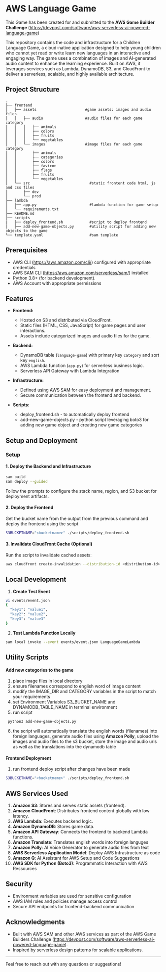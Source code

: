 # AWS Language Game

This Game has been created for and submitted to the **AWS Game Builder Challenge** (https://devpost.com/software/aws-serverless-ai-powered-language-game)

This repository contains the code and infrastructure for a Children Language Game, a cloud-native application designed to help young children who cannot yet read or write learn new languages in an interactive and engaging way. The game uses a combination of images and AI-generated audio content to enhance the learning experience. Built on AWS, it leverages services such as Lambda, DynamoDB, S3, and CloudFront to deliver a serverless, scalable, and highly available architecture.


## Project Structure
```
.
├── frontend
│   ├── assets                      #game assets: images and audio files
│   │   ├── audio                   #audio files for each game category
│   │   │   ├── animals
│   │   │   ├── colors
│   │   │   ├── fruits
│   │   │   └── vegetables
│   │   └── images                  #image files for each game category
│   │       ├── animals
│   │       ├── categories
│   │       ├── colors
│   │       ├── favicon
│   │       ├── flags
│   │       ├── fruits
│   │       └── vegetables
│   └── src                           #static frontent code html, js and css files
│       ├── dev                       
│       └── prod
├── lambda
│   ├── app.py                        #lambda function for game setup
│   └── requirements.txt
├── README.md
├── scripts
|   ├── deploy_frontend.sh            #script to deploy frontend
│   ├── add-new-game-objects.py       #utility script for adding new objects to the game
└── template.yaml                     #sam template

```

## Prerequisites

- AWS CLI (https://aws.amazon.com/cli/) configured with appropriate credentials
- AWS SAM CLI (https://aws.amazon.com/serverless/sam/) installed
- Python 3.8+ (for backend development).
- AWS Account with appropriate permissions

## Features

- **Frontend:**
  - Hosted on S3 and distributed via CloudFront.
  - Static files (HTML, CSS, JavaScript) for game pages and user interactions.
  - Assets include categorized images and audio files for the game.

- **Backend:**
  - DynamoDB table (`language-game`) with primary key `category` and sort key `english`.
  - AWS Lambda function (`app.py`) for serverless business logic.
  - Serverless API Gateway with Lambda Integration

- **Infrastructure:**
  - Defined using AWS SAM for easy deployment and management.
  - Secure communication between the frontend and backend.

- **Scripts:**
  - deploy_frontend.sh - to automatically deploy frontend
  - add-new-game-objects.py - python script leveraging boto3 for adding new game object and creating new game categories

## Setup and Deployment

### Setup

#### 1. Deploy the Backend and Infrastructure
```bash
sam build
sam deploy --guided
```
Follow the prompts to configure the stack name, region, and S3 bucket for deployment artifacts.

#### 2. Deploy the Frontend
Get the bucket name from the output from the previous command and deploy the frontend using the script
```bash
S3BUCKETNAME="<bucketname>" ./scripts/deploy_frontend.sh
```

#### 3. Invalidate CloudFront Cache (Optional)
Run the script to invalidate cached assets:
```bash
aws cloudfront create-invalidation --distribution-id <distribution-id> --paths "/*"

```

## Local Development
1. **Create Test Event**
```bash
vi events/event.json 
{
  "key1": "value1",
  "key2": "value2",
  "key3": "value3"
}
```

2. **Test Lambda Function Locally**
```bash
sam local invoke --event events/event.json LanguageGameLambda
```


## Utility Scripts

#### Add new categories to the game
1. place image files in local directory 
2. ensure filenames correspond to english word of image content
3. modify the IMAGE_DIR and CATEGORY variables in the script to match your requirements
4. set Environment Variables S3_BUCKET_NAME and DYNAMODB_TABLE_NAME in terminal environment
5. run script
```bash
 python3 add-new-game-objects.py
```
6. the script will automatically translate the english words (filenames) into foreign languages,
generate audio files using **Amazon Polly**, upload the images and audio files to the s3 bucket,
store the image and audio urls as well as the translations into the dynamodb table

#### Frontend Deployment
1. run frontend deploy script after changes have been made
```bash
S3BUCKETNAME="<bucketname>" ./scripts/deploy_frontend.sh
```

## AWS Services Used

1. **Amazon S3**: Stores and serves static assets (frontend).
2. **Amazon CloudFront**: Distributes frontend content globally with low latency.
3. **AWS Lambda**: Executes backend logic.
4. **Amazon DynamoDB**: Stores game data.
5. **Amazon API Gateway**: Connects the frontend to backend Lambda functions.
6. **Amazon Translate**: Translates english words into foreign languges
7. **Amazon Polly**: AI Voice Generator to generate audio files from text
8. **AWS Serverless Application Model**: Deploy AWS Infrastructure as code
9. **Amazon Q**: AI Assistant for AWS Setup and Code Suggestions
10. **AWS SDK for Python (Boto3)**: Programmatic Interaction with AWS Ressources

## Security
* Environment variables are used for sensitive configuration
* AWS IAM roles and policies manage access control
* Secure API endpoints for frontend-backend communication

## Acknowledgments

- Built with AWS SAM and other AWS services as part of the AWS Game Builders Challenge (https://devpost.com/software/aws-serverless-ai-powered-language-game).
- Inspired by serverless design patterns for scalable applications.

---
Feel free to reach out with any questions or suggestions!